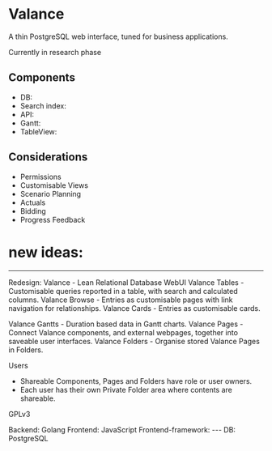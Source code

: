 # Valance
A thin PostgreSQL web interface, tuned for business applications.

Currently in research phase

## Components

* DB:
* Search index:
* API:
* Gantt:
* TableView:

## Considerations

* Permissions
* Customisable Views
* Scenario Planning
* Actuals
* Bidding
* Progress Feedback


# new ideas:
-------------------
Redesign:
Valance - Lean Relational Database WebUI
Valance Tables - Customisable queries reported in a table, with search and calculated columns.
Valance Browse - Entries as customisable pages with link navigation for relationships.
Valance Cards - Entries as customisable cards.

Valance Gantts - Duration based data in Gantt charts.
Valance Pages - Connect Valance components, and external webpages, together into saveable user interfaces.
Valance Folders - Organise stored Valance Pages in Folders.


Users
- Shareable Components, Pages and Folders have role or user owners.
- Each user has their own Private Folder area where contents are shareable.


GPLv3


Backend: Golang
Frontend: JavaScript
Frontend-framework: ---
DB: PostgreSQL
